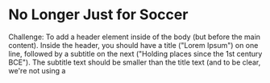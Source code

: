 # No Longer Just for Soccer

Challenge: To add a header element inside of the body (but before the main content). Inside the header, you should have a title ("Lorem Ipsum") on one line, followed by a subtitle on the next ("Holding places since the 1st century BCE"). The subtitle text should be smaller than the title text (and to be clear, we're not using a <title> element).